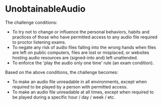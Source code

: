 # UnobtainableAudio

The challenge conditions:

- To try not to change or influence the personal behaviors, habits and practices of those who have permitted access to any audio file required to proctor listening exams.
- To negate any risk of audio files falling into the wrong hands when files are left on public computers, files are lost or misplaced, or websites hosting audio resources are (signed-into and) left unattended.
- To enforce the 'play the audio only one time' rule (an exam condition).

Based on the above conditions, the challenge becomes:

- To make an audio file unreadable in all environments, except when required to be played by a person with permitted access.
- To make an audio file unreadable at all times, except when required to be played during a specific hour / day / week / etc.
